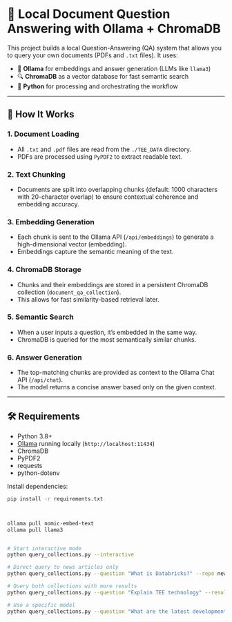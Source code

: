 # 📄 Local Document Question Answering with Ollama + ChromaDB

This project builds a local Question-Answering (QA) system that allows you to query your own documents (PDFs and `.txt` files). It uses:

- 🧠 **Ollama** for embeddings and answer generation (LLMs like `llama3`)
- 🔍 **ChromaDB** as a vector database for fast semantic search
- 🐍 **Python** for processing and orchestrating the workflow

---

## 🚀 How It Works

### 1. **Document Loading**
- All `.txt` and `.pdf` files are read from the `./TEE_DATA` directory.
- PDFs are processed using `PyPDF2` to extract readable text.

### 2. **Text Chunking**
- Documents are split into overlapping chunks (default: 1000 characters with 20-character overlap) to ensure contextual coherence and embedding accuracy.

### 3. **Embedding Generation**
- Each chunk is sent to the Ollama API (`/api/embeddings`) to generate a high-dimensional vector (embedding).
- Embeddings capture the semantic meaning of the text.

### 4. **ChromaDB Storage**
- Chunks and their embeddings are stored in a persistent ChromaDB collection (`document_qa_collection`).
- This allows for fast similarity-based retrieval later.

### 5. **Semantic Search**
- When a user inputs a question, it’s embedded in the same way.
- ChromaDB is queried for the most semantically similar chunks.

### 6. **Answer Generation**
- The top-matching chunks are provided as context to the Ollama Chat API (`/api/chat`).
- The model returns a concise answer based only on the given context.

---

## 🛠️ Requirements

- Python 3.8+
- [Ollama](https://ollama.com/) running locally (`http://localhost:11434`)
- ChromaDB
- PyPDF2
- requests
- python-dotenv

Install dependencies:

```bash
pip install -r requirements.txt



ollama pull nomic-embed-text
ollama pull llama3


# Start interactive mode
python query_collections.py --interactive

# Direct query to news articles only
python query_collections.py --question "What is Databricks?" --repo news

# Query both collections with more results
python query_collections.py --question "Explain TEE technology" --results 5 --show-chunks

# Use a specific model
python query_collections.py --question "What are the latest developments?" --model "mistral"